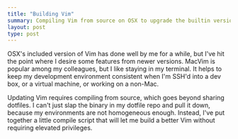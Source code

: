 ```yaml
---
title: "Building Vim"
summary: Compiling Vim from source on OSX to upgrade the builtin version.
layout: post
type: post
---
```


OSX's included version of Vim has done well by me for a while, but I've hit the point where I desire some features from newer versions. MacVim is popular among my colleagues, but I like staying in my terminal. It helps to keep my development environment consistent when I'm SSH'd into a dev box, or a virtual machine, or working on a non-Mac.

Updating Vim requires compiling from source, which goes beyond sharing dotfiles. I can't just slap the binary in my dotfile repo and pull it down, because my environments are not homogeneous enough. Instead, I've put together a little compile script that will let me build a better Vim without requiring elevated privileges.

<script src="https://gist.github.com/1088069.js"></script>
